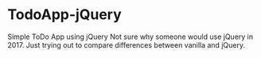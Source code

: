 # TodoApp-jQuery
Simple ToDo App using jQuery
Not sure why someone would use jQuery in 2017. Just trying out to compare differences between vanilla and jQuery.
